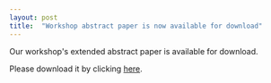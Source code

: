 ```yaml
---
layout: post
title:  "Workshop abstract paper is now available for download"
---
```


Our workshop's extended abstract paper is available for download.

Please download it by clicking <a href="files/Preprint_Hamm_Shibuya_Pargman_etal_Failed_yet_successful.pdf">here</a>.




